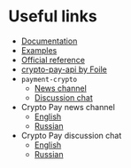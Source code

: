 # Useful links

- [Documentation][15]
- [Examples][16]
- [Official reference][11]
- [crypto-pay-api by Foile][13]
- `payment-crypto`
  - [News channel][9]
  - [Discussion chat][10]
- Crypto Pay news channel
  - [English][5]
  - [Russian][6]
- Crypto Pay discussion chat
  - [English][7]
  - [Russian][8]

[1]: https://t.me/CryptoBot
[2]: https://t.me/CryptoTestnetBot
[3]: https://t.me/CryptoBot?start=pay
[4]: https://t.me/CryptoTestnetBot?start=pay
[5]: https://t.me/CryptoBotEN
[6]: https://t.me/CryptoBotRU
[7]: https://t.me/CryptoPayDev
[8]: https://t.me/CryptoPayDevRU
[9]: https://t.me/KioDev
[10]: https://t.me/KioDevChat
[11]: https://help.crypt.bot/crypto-pay-api
[12]: https://npmjs.com/package/payment-crypto
[13]: https://npmjs.com/package/@foile/crypto-pay-api
[14]: https://i.imgur.com/EJQ5EKK.png
[15]: https://kiogia.github.io/payment-crypto/
[16]: https://kiogia.github.io/payment-crypto/classes/payment_crypto.default
